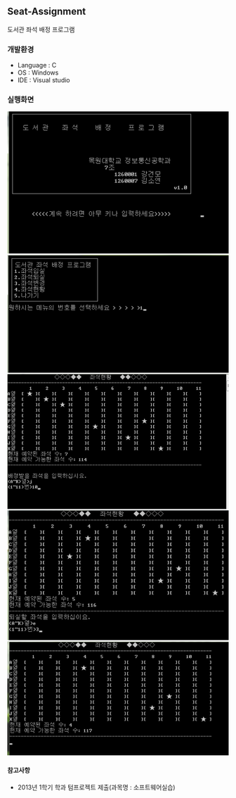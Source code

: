 ## Seat-Assignment
도서관 좌석 배정 프로그램

### 개발환경 
* Language : C
* OS : Windows
* IDE : Visual studio 

### 실행화면
![1](./DOCS/image/1.png)
![2](./DOCS/image/2.png)
![3](./DOCS/image/3.png)
![4](./DOCS/image/4.png)
![5](./DOCS/image/5.png)

#### 참고사항
* 2013년 1학기 학과 텀프로젝트 제출(과목명 : 소프트웨어실습)
